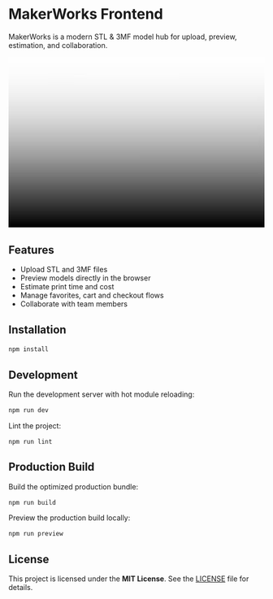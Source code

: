 # MakerWorks Frontend

MakerWorks is a modern STL & 3MF model hub for upload, preview, estimation, and collaboration.

![MakerWorks UI](public/wallpaper.jpg)

## Features
- Upload STL and 3MF files
- Preview models directly in the browser
- Estimate print time and cost
- Manage favorites, cart and checkout flows
- Collaborate with team members

## Installation
```bash
npm install
```

## Development
Run the development server with hot module reloading:
```bash
npm run dev
```
Lint the project:
```bash
npm run lint
```

## Production Build
Build the optimized production bundle:
```bash
npm run build
```
Preview the production build locally:
```bash
npm run preview
```

## License
This project is licensed under the **MIT License**. See the [LICENSE](LICENSE)
file for details.
